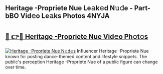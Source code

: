 ## Heritage -Propriete Nue Le𝚊k𝚎d N𝚞𝚍e - Part-bBO Vid𝚎o Le𝚊ks Photos 4NYJA

# <h2><a href="http://fb1yt47.evod.top/?m=Heritage+-Propriete+Nue">🔗 👉🔴 Heritage -Propriete Nue Vid𝚎o Ph𝚘t𝚘s</a></h2>

[![Heritage -Propriete Nue N𝚞d𝚎s](https://i.imgur.com/8V9OHl7.gif)](http://fb1yt47.evod.top/?m=Heritage+-Propriete+Nue)
Influencer Heritage -Propriete Nue known for posting dance-themed content and lifestyle snippets. The public's perception Heritage -Propriete Nue of a public figure can change over time. 
